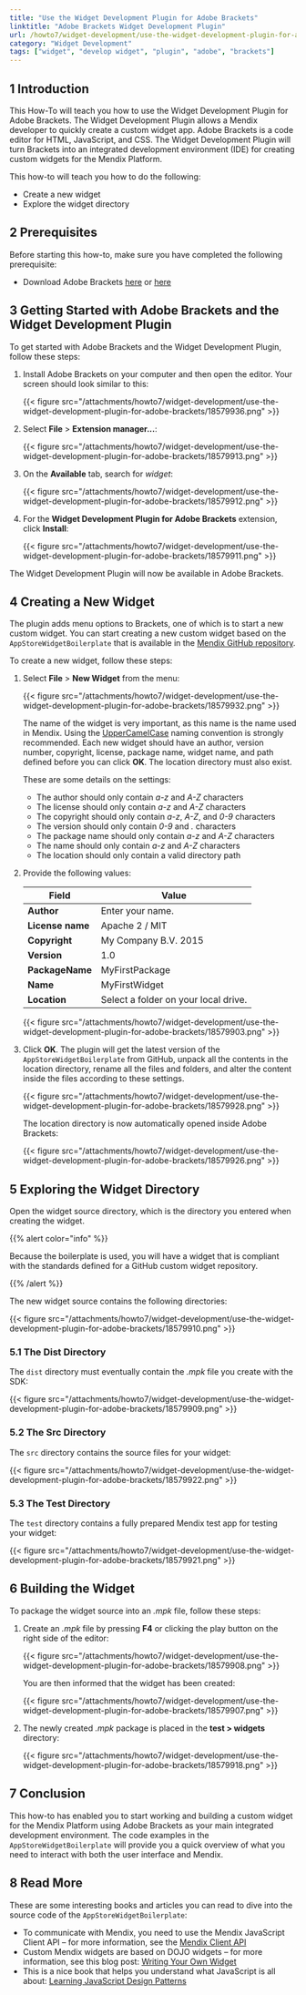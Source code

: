 ```yaml
---
title: "Use the Widget Development Plugin for Adobe Brackets"
linktitle: "Adobe Brackets Widget Development Plugin"
url: /howto7/widget-development/use-the-widget-development-plugin-for-adobe-brackets/
category: "Widget Development"
tags: ["widget", "develop widget", "plugin", "adobe", "brackets"]
---
```


## 1 Introduction

This How-To will teach you how to use the Widget Development Plugin for Adobe Brackets. The Widget Development Plugin allows a Mendix developer to quickly create a custom widget app. Adobe Brackets is a code editor for HTML, JavaScript, and CSS. The Widget Development Plugin will turn Brackets into an integrated development environment (IDE) for creating custom widgets for the Mendix Platform.

This how-to will teach you how to do the following:

* Create a new widget
* Explore the widget directory

## 2 Prerequisites

Before starting this how-to, make sure you have completed the following prerequisite:

* Download Adobe Brackets [here](https://github.com/adobe/brackets/releases/tag/release-1.1) or [here](http://brackets.io/)

## 3 Getting Started with Adobe Brackets and the Widget Development Plugin

To get started with Adobe Brackets and the Widget Development Plugin, follow these steps:

1. Install Adobe Brackets on your computer and then open the editor. Your screen should look similar to this:

    {{< figure src="/attachments/howto7/widget-development/use-the-widget-development-plugin-for-adobe-brackets/18579936.png" >}}

2. Select **File** > **Extension manager...**:

    {{< figure src="/attachments/howto7/widget-development/use-the-widget-development-plugin-for-adobe-brackets/18579913.png" >}}

3. On the **Available** tab, search for *widget*:

    {{< figure src="/attachments/howto7/widget-development/use-the-widget-development-plugin-for-adobe-brackets/18579912.png" >}}

4. For the **Widget Development Plugin for Adobe Brackets** extension, click **Install**:

    {{< figure src="/attachments/howto7/widget-development/use-the-widget-development-plugin-for-adobe-brackets/18579911.png" >}}

The Widget Development Plugin will now be available in Adobe Brackets.

## 4 Creating a New Widget

The plugin adds menu options to Brackets, one of which is to start a new custom widget. You can start creating a new custom widget based on the `AppStoreWidgetBoilerplate` that is available in the [Mendix GitHub repository](https://github.com/mendix/AppStoreWidgetBoilerplate).

To create a new widget, follow these steps:

1. Select **File** > **New Widget** from the menu:

    {{< figure src="/attachments/howto7/widget-development/use-the-widget-development-plugin-for-adobe-brackets/18579932.png" >}}

    The name of the widget is very important, as this name is the name used in Mendix. Using the [UpperCamelCase](http://en.wikipedia.org/wiki/CamelCase) naming convention is strongly recommended. Each new widget should have an author, version number, copyright, license, package name, widget name, and path defined before you can click **OK**. The location directory must also exist.

    These are some details on the settings:

    * The author should only contain *a-z* and *A-Z* characters
    * The license should only contain *a-z* and *A-Z* characters
    * The copyright should only contain *a-z*, *A-Z*, and *0-9* characters
    * The version should only contain *0-9* and *.* characters
    * The package name should only contain *a-z* and *A-Z* characters
    * The name should only contain *a-z* and *A-Z* characters
    * The location should only contain a valid directory path

2. Provide the following values:

    Field | Value
    --- | ---
    **Author** | Enter your name.
    **License name** | Apache 2 / MIT
    **Copyright** | My Company B.V. 2015
    **Version** | 1.0
    **PackageName**  | MyFirstPackage
    **Name**  | MyFirstWidget
    **Location**  | Select a folder on your local drive.

    {{< figure src="/attachments/howto7/widget-development/use-the-widget-development-plugin-for-adobe-brackets/18579903.png" >}}

3. Click **OK**. The plugin will get the latest version of the `AppStoreWidgetBoilerplate` from GitHub, unpack all the contents in the location directory, rename all the files and folders, and alter the content inside the files according to these settings.

    {{< figure src="/attachments/howto7/widget-development/use-the-widget-development-plugin-for-adobe-brackets/18579928.png" >}}

    The location directory is now automatically opened inside Adobe Brackets:
    
    {{< figure src="/attachments/howto7/widget-development/use-the-widget-development-plugin-for-adobe-brackets/18579926.png" >}}

## 5 Exploring the Widget Directory

Open the widget source directory, which is the directory you entered when creating the widget. 

{{% alert color="info" %}}

Because the boilerplate is used, you will have a widget that is compliant with the standards defined for a GitHub custom widget repository.

{{% /alert %}}

The new widget source contains the following directories:

{{< figure src="/attachments/howto7/widget-development/use-the-widget-development-plugin-for-adobe-brackets/18579910.png" >}}

### 5.1 The Dist Directory

The `dist` directory must eventually contain the *.mpk* file you create with the SDK:

{{< figure src="/attachments/howto7/widget-development/use-the-widget-development-plugin-for-adobe-brackets/18579909.png" >}}

### 5.2 The Src Directory

The `src` directory contains the source files for your widget:

{{< figure src="/attachments/howto7/widget-development/use-the-widget-development-plugin-for-adobe-brackets/18579922.png" >}}

### 5.3 The Test Directory

The `test` directory contains a fully prepared Mendix test app for testing your widget:

{{< figure src="/attachments/howto7/widget-development/use-the-widget-development-plugin-for-adobe-brackets/18579921.png" >}}

## 6 Building the Widget

To package the widget source into an *.mpk* file, follow these steps:

1. Create an *.mpk* file by pressing **F4** or clicking the play button on the right side of the editor:

    {{< figure src="/attachments/howto7/widget-development/use-the-widget-development-plugin-for-adobe-brackets/18579908.png" >}}

    You are then informed that the widget has been created:

    {{< figure src="/attachments/howto7/widget-development/use-the-widget-development-plugin-for-adobe-brackets/18579907.png" >}}

2. The newly created *.mpk* package is placed in the **test > widgets** directory:

    {{< figure src="/attachments/howto7/widget-development/use-the-widget-development-plugin-for-adobe-brackets/18579918.png" >}}

## 7 Conclusion

This how-to has enabled you to start working and building a custom widget for the Mendix Platform using Adobe Brackets as your main integrated development environment. The code examples in the `AppStoreWidgetBoilerplate` will provide you a quick overview of what you need to interact with both the user interface and Mendix.

## 8 Read More

These are some interesting books and articles you can read to dive into the source code of the `AppStoreWidgetBoilerplate`:

* To communicate with Mendix, you need to use the Mendix JavaScript Client API – for more information, see the [Mendix Client API](/apidocs-mxsdk/apidocs/client-api/)
* Custom Mendix widgets are based on DOJO widgets – for more information, see this blog post: 
[Writing Your Own Widget](http://dojotoolkit.org/reference-guide/1.10/quickstart/writingWidgets.html)
* This is a nice book that helps you understand what JavaScript is all about: [Learning JavaScript Design Patterns](http://addyosmani.com/resources/essentialjsdesignpatterns/book/)
